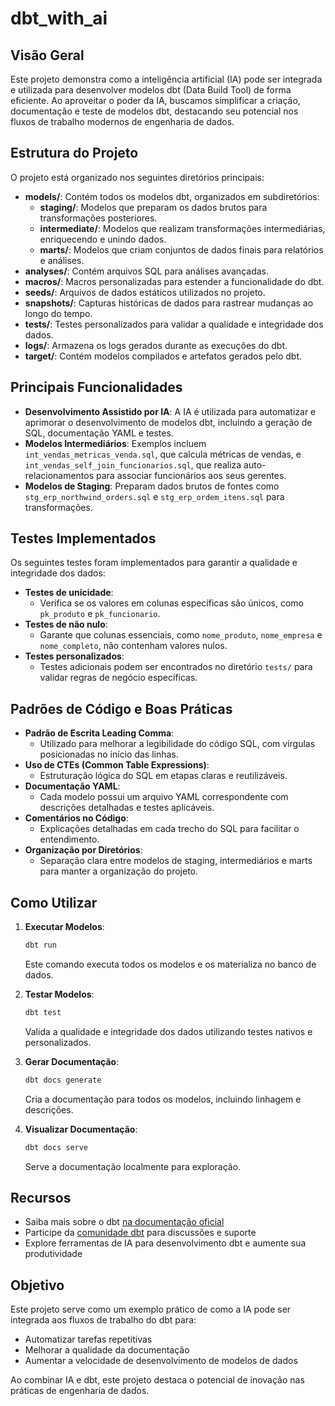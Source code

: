 # dbt_with_ai

## Visão Geral
Este projeto demonstra como a inteligência artificial (IA) pode ser integrada e utilizada para desenvolver modelos dbt (Data Build Tool) de forma eficiente. Ao aproveitar o poder da IA, buscamos simplificar a criação, documentação e teste de modelos dbt, destacando seu potencial nos fluxos de trabalho modernos de engenharia de dados.

## Estrutura do Projeto
O projeto está organizado nos seguintes diretórios principais:

- **models/**: Contém todos os modelos dbt, organizados em subdiretórios:
  - **staging/**: Modelos que preparam os dados brutos para transformações posteriores.
  - **intermediate/**: Modelos que realizam transformações intermediárias, enriquecendo e unindo dados.
  - **marts/**: Modelos que criam conjuntos de dados finais para relatórios e análises.
- **analyses/**: Contém arquivos SQL para análises avançadas.
- **macros/**: Macros personalizadas para estender a funcionalidade do dbt.
- **seeds/**: Arquivos de dados estáticos utilizados no projeto.
- **snapshots/**: Capturas históricas de dados para rastrear mudanças ao longo do tempo.
- **tests/**: Testes personalizados para validar a qualidade e integridade dos dados.
- **logs/**: Armazena os logs gerados durante as execuções do dbt.
- **target/**: Contém modelos compilados e artefatos gerados pelo dbt.

## Principais Funcionalidades
- **Desenvolvimento Assistido por IA**: A IA é utilizada para automatizar e aprimorar o desenvolvimento de modelos dbt, incluindo a geração de SQL, documentação YAML e testes.
- **Modelos Intermediários**: Exemplos incluem `int_vendas_metricas_venda.sql`, que calcula métricas de vendas, e `int_vendas_self_join_funcionarios.sql`, que realiza auto-relacionamentos para associar funcionários aos seus gerentes.
- **Modelos de Staging**: Preparam dados brutos de fontes como `stg_erp_northwind_orders.sql` e `stg_erp_ordem_itens.sql` para transformações.

## Testes Implementados
Os seguintes testes foram implementados para garantir a qualidade e integridade dos dados:

- **Testes de unicidade**:
  - Verifica se os valores em colunas específicas são únicos, como `pk_produto` e `pk_funcionario`.
- **Testes de não nulo**:
  - Garante que colunas essenciais, como `nome_produto`, `nome_empresa` e `nome_completo`, não contenham valores nulos.
- **Testes personalizados**:
  - Testes adicionais podem ser encontrados no diretório `tests/` para validar regras de negócio específicas.

## Padrões de Código e Boas Práticas
- **Padrão de Escrita Leading Comma**:
  - Utilizado para melhorar a legibilidade do código SQL, com vírgulas posicionadas no início das linhas.
- **Uso de CTEs (Common Table Expressions)**:
  - Estruturação lógica do SQL em etapas claras e reutilizáveis.
- **Documentação YAML**:
  - Cada modelo possui um arquivo YAML correspondente com descrições detalhadas e testes aplicáveis.
- **Comentários no Código**:
  - Explicações detalhadas em cada trecho do SQL para facilitar o entendimento.
- **Organização por Diretórios**:
  - Separação clara entre modelos de staging, intermediários e marts para manter a organização do projeto.

## Como Utilizar
1. **Executar Modelos**:
   ```bash
   dbt run
   ```
   Este comando executa todos os modelos e os materializa no banco de dados.

2. **Testar Modelos**:
   ```bash
   dbt test
   ```
   Valida a qualidade e integridade dos dados utilizando testes nativos e personalizados.

3. **Gerar Documentação**:
   ```bash
   dbt docs generate
   ```
   Cria a documentação para todos os modelos, incluindo linhagem e descrições.

4. **Visualizar Documentação**:
   ```bash
   dbt docs serve
   ```
   Serve a documentação localmente para exploração.

## Recursos
- Saiba mais sobre o dbt [na documentação oficial](https://docs.getdbt.com/docs/introduction)
- Participe da [comunidade dbt](https://community.getdbt.com/) para discussões e suporte
- Explore ferramentas de IA para desenvolvimento dbt e aumente sua produtividade

## Objetivo
Este projeto serve como um exemplo prático de como a IA pode ser integrada aos fluxos de trabalho do dbt para:
- Automatizar tarefas repetitivas
- Melhorar a qualidade da documentação
- Aumentar a velocidade de desenvolvimento de modelos de dados

Ao combinar IA e dbt, este projeto destaca o potencial de inovação nas práticas de engenharia de dados.
